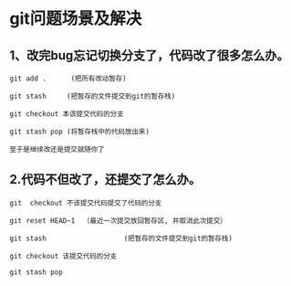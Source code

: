# git问题场景及解决
## 1、改完bug忘记切换分支了，代码改了很多怎么办。

```
git add .      (把所有改动暂存)

git stash     (把暂存的文件提交到git的暂存栈)

git checkout 本该提交代码的分支 

git stash pop (将暂存栈中的代码放出来)

至于是继续改还是提交就随你了

```
## 2.代码不但改了，还提交了怎么办。
```
git  checkout 不该提交代码提交了代码的分支

git reset HEAD~1  （最近一次提交放回暂存区, 并取消此次提交）

git stash                   (把暂存的文件提交到git的暂存栈)

git checkout 该提交代码的分支

git stash pop
```
